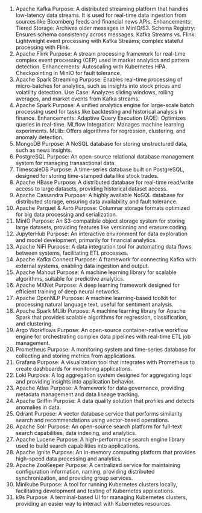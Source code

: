 1. Apache Kafka
Purpose: A distributed streaming platform that handles low-latency data streams. It is used for real-time data ingestion from sources like Bloomberg feeds and financial news APIs.
Enhancements:
Tiered Storage: Archives older messages in MinIO/S3.
Schema Registry: Ensures schema consistency across messages.
Kafka Streams vs. Flink: Lightweight event processing with Kafka Streams; complex stateful processing with Flink.
2. Apache Flink
Purpose: A stream processing framework for real-time complex event processing (CEP) used in market analytics and pattern detection.
Enhancements:
Autoscaling with Kubernetes HPA.
Checkpointing in MinIO for fault tolerance.
3. Apache Spark Streaming
Purpose: Enables real-time processing of micro-batches for analytics, such as insights into stock prices and volatility detection.
Use Case: Analyzes sliding windows, rolling averages, and market events from Kafka streams.
4. Apache Spark
Purpose: A unified analytics engine for large-scale batch processing used for tasks like backtesting and historical analysis in finance.
Enhancements:
Adaptive Query Execution (AQE): Optimizes queries in real-time.
MLflow Integration: Manages machine learning experiments.
MLlib: Offers algorithms for regression, clustering, and anomaly detection.
5. MongoDB
Purpose: A NoSQL database for storing unstructured data, such as news insights.
6. PostgreSQL
Purpose: An open-source relational database management system for managing transactional data.
7. TimescaleDB
Purpose: A time-series database built on PostgreSQL, designed for storing time-stamped data like stock trades.
8. Apache HBase
Purpose: A distributed database for real-time read/write access to large datasets, providing historical dataset access.
9. Apache Cassandra
Purpose: A highly available NoSQL database for distributed storage, ensuring data availability and fault tolerance.
10. Apache Parquet & Avro
Purpose: Columnar storage formats optimized for big data processing and serialization.
11. MinIO
Purpose: An S3-compatible object storage system for storing large datasets, providing features like versioning and erasure coding.
12. JupyterHub
Purpose: An interactive environment for data exploration and model development, primarily for financial analytics.
13. Apache NiFi
Purpose: A data integration tool for automating data flows between systems, facilitating ETL processes.
14. Apache Kafka Connect
Purpose: A framework for connecting Kafka with external systems, enabling data ingestion and output.
15. Apache Mahout
Purpose: A machine learning library for scalable algorithms, suitable for predictive analytics.
16. Apache MXNet
Purpose: A deep learning framework designed for efficient training of deep neural networks.
17. Apache OpenNLP
Purpose: A machine learning-based toolkit for processing natural language text, useful for sentiment analysis.
18. Apache Spark MLlib
Purpose: A machine learning library for Apache Spark that provides scalable algorithms for regression, classification, and clustering.
19. Argo Workflows
Purpose: An open-source container-native workflow engine for orchestrating complex data pipelines with real-time ETL job management.
20. Prometheus
Purpose: A monitoring system and time-series database for collecting and storing metrics from applications.
21. Grafana
Purpose: A visualization tool that integrates with Prometheus to create dashboards for monitoring applications.
22. Loki
Purpose: A log aggregation system designed for aggregating logs and providing insights into application behavior.
23. Apache Atlas
Purpose: A framework for data governance, providing metadata management and data lineage tracking.
24. Apache Griffin
Purpose: A data quality solution that profiles and detects anomalies in data.
25. Qdrant
Purpose: A vector database service that performs similarity search and recommendations using vector-based operations.
26. Apache Solr
Purpose: An open-source search platform for full-text search capabilities, data indexing, and analytics.
27. Apache Lucene
Purpose: A high-performance search engine library used to build search capabilities into applications.
28. Apache Ignite
Purpose: An in-memory computing platform that provides high-speed data processing and analytics.
29. Apache ZooKeeper
Purpose: A centralized service for maintaining configuration information, naming, providing distributed synchronization, and providing group services.
30. Minikube
Purpose: A tool for running Kubernetes clusters locally, facilitating development and testing of Kubernetes applications.
31. k9s
Purpose: A terminal-based UI for managing Kubernetes clusters, providing an easier way to interact with Kubernetes resources.